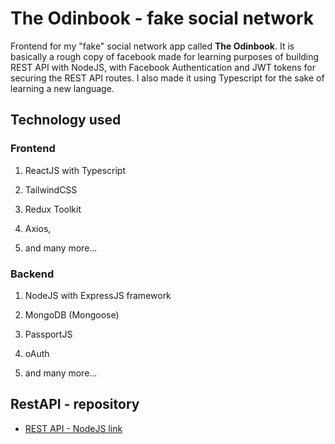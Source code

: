 # The Odinbook - fake social network

Frontend for my "fake" social network app called **The Odinbook**. It is basically a rough copy
of facebook made for learning purposes of building REST API with NodeJS, with Facebook Authentication and JWT tokens for securing the REST API routes. I also made it using Typescript for the sake of learning a new language.

## Technology used

### Frontend

1. ReactJS with Typescript

2. TailwindCSS

3. Redux Toolkit

4. Axios,

5. and many more...

### Backend

1. NodeJS with ExpressJS framework

2. MongoDB (Mongoose)

3. PassportJS

4. oAuth

5. and many more...

## RestAPI - repository

- [REST API - NodeJS link](https://github.com/polhek/fake-social-network-api)

